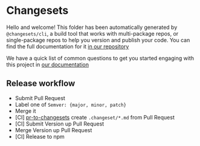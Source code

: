 # Changesets

Hello and welcome! This folder has been automatically generated by `@changesets/cli`, a build tool that works
with multi-package repos, or single-package repos to help you version and publish your code. You can
find the full documentation for it [in our repository](https://github.com/changesets/changesets)

We have a quick list of common questions to get you started engaging with this project in
[our documentation](https://github.com/changesets/changesets/blob/master/docs/common-questions.md)

## Release workflow

- Submit Pull Request
- Label one of `Semver: {major, minor, patch}`
- Merge it
- [CI] [pr-to-changesets](https://github.com/azu/pr-to-changesets) create `.changeset/*.md` from Pull Request
- [CI] Submit Version up Pull Request
- Merge Version up Pull Request
- [CI] Release to npm
